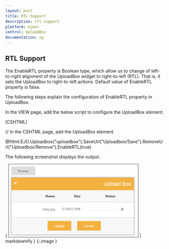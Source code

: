 ```yaml
---
layout: post
title: RTL-Support
description: rtl support 
platform: ejmvc
control: UploadBox
documentation: ug
---
```


## RTL Support 

The EnableRTL property is Boolean type, which allow us to change of left-to-right alignment of the UploadBox widget to right-to-left (RTL). That is, it sets the UploadBox to right-to-left actions. Default value of EnableRTL property is false. 

The following steps explain the configuration of EnableRTL property in UploadBox. 

In the VIEW page, add the below script to configure the UploadBox element.





[CSHTML]

// In the CSHTML page, add the UploadBox element.

@Html.EJ().Uploadbox("uploadbox").SaveUrl("Uploadbox/Save").RemoveUrl("Uploadbox/Remove").EnableRTL(true)



The following screenshot displays the output.



{ ![](RTL-Support_images/RTL-Support_img1.png) | markdownify }
{:.image }


